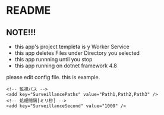 # README

## NOTE!!!
- this app's project templeta is y Worker Service
- this app deletes Files under Directory you selected
- this app runnning until you stop
- this app running on dotnet framework 4.8

please edit config file.
this is example.
~~~
<!-- 監視パス -->
<add key="SurveillancePaths" value="Path1,Path2,Path3" />
<!-- 処理間隔[ミリ秒] -->
<add key="SurveillanceSecond" value="1000" />
~~~
